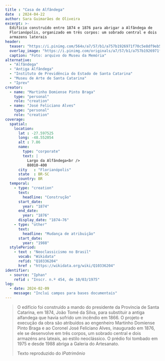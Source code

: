 ```yaml
---
title : "Casa de Alfândega"
date  : 2024-04-22
author: Sara Guimarães de Oliveira
excerpt: >-
  Edifício construído entre 1874 e 1876 para abrigar a Alfândega de
  Florianópolis, organizado em três corpos: um sobrado central e dois
  armazens laterais
header:
  teaser: "https://i.pinimg.com/564x/a7/57/b1/a757b1926971f70c5e8df9eb5e20c429.jpg"
  overlay_image: "https://i.pinimg.com/originals/a7/57/b1/a757b1926971f70c5e8df9eb5e20c429.jpg"
  caption: "Foto: arquivo do Museu da Memória"
alternative:
  - "Alfândega"
  - "Antiga Alfândega"
  - "Instituto de Previdência do Estado de Santa Catarina"
  - "Museu de Arte de Santa Catarina"
  - "Iprev"
creator:
  - name: "Martinho Domiense Pinto Braga"
    type: "personal"
    role: "creation"
  - name: "José Feliciano Alves"
    type: "personal"
    role: "creation"
coverage:
  spatial:
    location:
      lat : -27.597525 
      long: -48.552054
      alt : 7.86
      name:
        type: "corporate"
        text: |
          Largo da Alfândega<br />
          88010-400
      city   : "Florianópolis"
      state  : BR-SC
      country: BR
  temporal:
    - type: "creation"
      text:
        headline: "Construção"
      start_date:
        year: "1874"
      end_date:
        year: "1876"
      display_date: "1874–76"
    - type: "other"
      text:
        headline: "Mudança de atribuição"
      start_date:
        year: "1988"
  stylePeriod:
    - text : "Neoclassicismo no Brasil"
      vocab: "Wikidata"
      refid: "Q10336204"
      href : "https://wikidata.org/wiki/Q10336204"
identifier:
  - source: "Iphan"
    refid : "Inscr. n.º 454, de 10/03/1975"
log:
  - date: 2024-02-09
    message: "Inclui campos para bases documentais"
---
```


> O edifício foi construído a mando do presidente da Província de Santa
> Catarina, em 1874, João Tomé da Silva, para substituir a antiga
> alfandega que havia sofrido um incêndio em 1866. O projeto e execução da
> obra são atribuídos ao engenheiro Martinho Domiense Pinto Braga e ao
> Coronel José Feliciano Alves, inaugurado em 1876, ele se desenvolve em
> três corpos, um sobrado central e dois armazéns ans lateais, ao estilo
> neoclássico. O prédio foi tombado em 1975 e desde 1988 abriga a Galeria
> do Artesanato.
> 
> <footer class="figure-caption">Texto reproduzido
> do <cite>IPatrimônio</footer>
